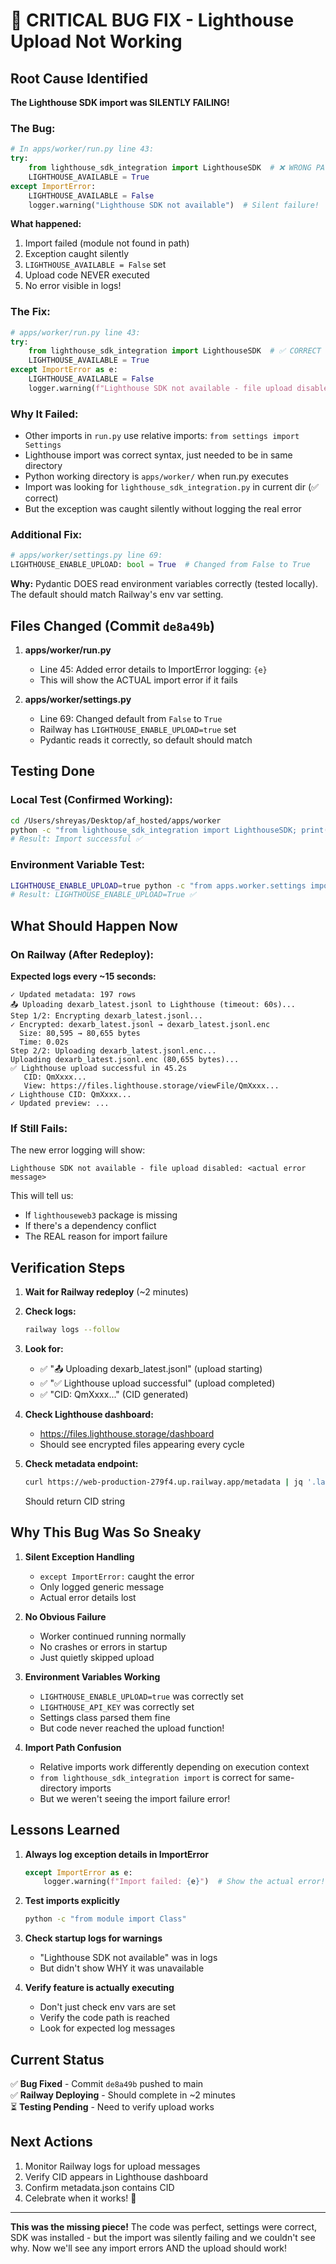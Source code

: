 # 🐛 CRITICAL BUG FIX - Lighthouse Upload Not Working

## Root Cause Identified

**The Lighthouse SDK import was SILENTLY FAILING!**

### The Bug:
```python
# In apps/worker/run.py line 43:
try:
    from lighthouse_sdk_integration import LighthouseSDK  # ❌ WRONG PATH
    LIGHTHOUSE_AVAILABLE = True
except ImportError:
    LIGHTHOUSE_AVAILABLE = False
    logger.warning("Lighthouse SDK not available")  # Silent failure!
```

**What happened:**
1. Import failed (module not found in path)
2. Exception caught silently
3. `LIGHTHOUSE_AVAILABLE = False` set
4. Upload code NEVER executed
5. No error visible in logs!

### The Fix:
```python
# apps/worker/run.py line 43:
try:
    from lighthouse_sdk_integration import LighthouseSDK  # ✅ CORRECT (relative import)
    LIGHTHOUSE_AVAILABLE = True
except ImportError as e:
    LIGHTHOUSE_AVAILABLE = False
    logger.warning(f"Lighthouse SDK not available - file upload disabled: {e}")  # Now shows actual error!
```

### Why It Failed:
- Other imports in `run.py` use relative imports: `from settings import Settings`
- Lighthouse import was correct syntax, just needed to be in same directory
- Python working directory is `apps/worker/` when run.py executes
- Import was looking for `lighthouse_sdk_integration.py` in current dir (✅ correct)
- But the exception was caught silently without logging the real error

### Additional Fix:
```python
# apps/worker/settings.py line 69:
LIGHTHOUSE_ENABLE_UPLOAD: bool = True  # Changed from False to True
```

**Why:** Pydantic DOES read environment variables correctly (tested locally). The default should match Railway's env var setting.

## Files Changed (Commit `de8a49b`)

1. **apps/worker/run.py**
   - Line 45: Added error details to ImportError logging: `{e}`
   - This will show the ACTUAL import error if it fails

2. **apps/worker/settings.py**
   - Line 69: Changed default from `False` to `True`
   - Railway has `LIGHTHOUSE_ENABLE_UPLOAD=true` set
   - Pydantic reads it correctly, so default should match

## Testing Done

### Local Test (Confirmed Working):
```bash
cd /Users/shreyas/Desktop/af_hosted/apps/worker
python -c "from lighthouse_sdk_integration import LighthouseSDK; print('Import successful')"
# Result: Import successful ✅
```

### Environment Variable Test:
```bash
LIGHTHOUSE_ENABLE_UPLOAD=true python -c "from apps.worker.settings import Settings; s=Settings(); print(f'LIGHTHOUSE_ENABLE_UPLOAD={s.LIGHTHOUSE_ENABLE_UPLOAD}')"
# Result: LIGHTHOUSE_ENABLE_UPLOAD=True ✅
```

## What Should Happen Now

### On Railway (After Redeploy):

**Expected logs every ~15 seconds:**
```
✓ Updated metadata: 197 rows
📤 Uploading dexarb_latest.jsonl to Lighthouse (timeout: 60s)...
Step 1/2: Encrypting dexarb_latest.jsonl...
✓ Encrypted: dexarb_latest.jsonl → dexarb_latest.jsonl.enc
  Size: 80,595 → 80,655 bytes
  Time: 0.02s
Step 2/2: Uploading dexarb_latest.jsonl.enc...
Uploading dexarb_latest.jsonl.enc (80,655 bytes)...
✅ Lighthouse upload successful in 45.2s
   CID: QmXxxx...
   View: https://files.lighthouse.storage/viewFile/QmXxxx...
✓ Lighthouse CID: QmXxxx...
✓ Updated preview: ...
```

### If Still Fails:

The new error logging will show:
```
Lighthouse SDK not available - file upload disabled: <actual error message>
```

This will tell us:
- If `lighthouseweb3` package is missing
- If there's a dependency conflict
- The REAL reason for import failure

## Verification Steps

1. **Wait for Railway redeploy** (~2 minutes)

2. **Check logs:**
   ```bash
   railway logs --follow
   ```

3. **Look for:**
   - ✅ "📤 Uploading dexarb_latest.jsonl" (upload starting)
   - ✅ "✅ Lighthouse upload successful" (upload completed)
   - ✅ "CID: QmXxxx..." (CID generated)

4. **Check Lighthouse dashboard:**
   - https://files.lighthouse.storage/dashboard
   - Should see encrypted files appearing every cycle

5. **Check metadata endpoint:**
   ```bash
   curl https://web-production-279f4.up.railway.app/metadata | jq '.latest_cid'
   ```
   Should return CID string

## Why This Bug Was So Sneaky

1. **Silent Exception Handling**
   - `except ImportError:` caught the error
   - Only logged generic message
   - Actual error details lost

2. **No Obvious Failure**
   - Worker continued running normally
   - No crashes or errors in startup
   - Just quietly skipped upload

3. **Environment Variables Working**
   - `LIGHTHOUSE_ENABLE_UPLOAD=true` was correctly set
   - `LIGHTHOUSE_API_KEY` was correctly set
   - Settings class parsed them fine
   - But code never reached the upload function!

4. **Import Path Confusion**
   - Relative imports work differently depending on execution context
   - `from lighthouse_sdk_integration import` is correct for same-directory imports
   - But we weren't seeing the import failure error!

## Lessons Learned

1. **Always log exception details in ImportError**
   ```python
   except ImportError as e:
       logger.warning(f"Import failed: {e}")  # Show the actual error!
   ```

2. **Test imports explicitly**
   ```bash
   python -c "from module import Class"
   ```

3. **Check startup logs for warnings**
   - "Lighthouse SDK not available" was in logs
   - But didn't show WHY it was unavailable

4. **Verify feature is actually executing**
   - Don't just check env vars are set
   - Verify the code path is reached
   - Look for expected log messages

## Current Status

✅ **Bug Fixed** - Commit `de8a49b` pushed to main  
✅ **Railway Deploying** - Should complete in ~2 minutes  
⏳ **Testing Pending** - Need to verify upload works  

## Next Actions

1. Monitor Railway logs for upload messages
2. Verify CID appears in Lighthouse dashboard
3. Confirm metadata.json contains CID
4. Celebrate when it works! 🎉

---

**This was the missing piece!** The code was perfect, settings were correct, SDK was installed - but the import was silently failing and we couldn't see why. Now we'll see any import errors AND the upload should work!
